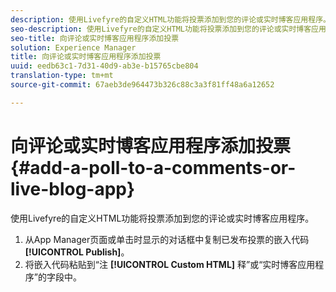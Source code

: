 ```yaml
---
description: 使用Livefyre的自定义HTML功能将投票添加到您的评论或实时博客应用程序。
seo-description: 使用Livefyre的自定义HTML功能将投票添加到您的评论或实时博客应用程序。
seo-title: 向评论或实时博客应用程序添加投票
solution: Experience Manager
title: 向评论或实时博客应用程序添加投票
uuid: eedb63c1-7d31-40d9-ab3e-b15765cbe804
translation-type: tm+mt
source-git-commit: 67aeb3de964473b326c88c3a3f81ff48a6a12652

---
```



# 向评论或实时博客应用程序添加投票{#add-a-poll-to-a-comments-or-live-blog-app}

使用Livefyre的自定义HTML功能将投票添加到您的评论或实时博客应用程序。

1. 从App Manager页面或单击时显示的对话框中复制已发布投票的嵌入代码 **[!UICONTROL Publish]**。
1. 将嵌入代码粘贴到“注 **[!UICONTROL Custom HTML]** 释”或“实时博客应用程序”的字段中。

